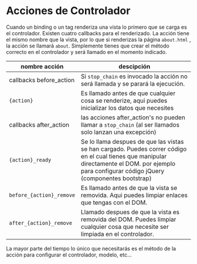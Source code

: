 # Acciones de Controlador

Cuando un binding o un tag renderiza una vista lo primero que se carga es el controlador. Existen cuatro callbacks para el renderizado. La acción tiene el mismo nombre que la vista, por lo que si renderizas la página ```about.html``` , la acción se llamará ```about```. Simplemente tienes que crear el método correcto en el controlador y será llamado en el momento indicado.

| nombre acción           | descipción |
|-----------------------|-----------------------------------------------------|
| callbacks before_action | Si ```stop_chain``` es invocado la acción no será llamada y se parará la ejecución. |
| ```{action}``` | Es llamado antes de que cualquier cosa se renderize, aquí puedes inicializar los datos que necesites |
| callbacks after_action | las acciones after_action's no pueden llamar a ```stop_chain``` (al ser llamados solo lanzan una excepción) |
| ```{action}_ready``` | Se lo llama despues de que las vistas se han cargado.  Puedes correr código en el cual tienes que manipular directamente el DOM.  por ejemplo para configurar código jQuery (componentes bootstrap) |
| ```before_{action}_remove``` | Es llamado antes de que la vista se removida. Aqui puedes limpiar enlaces que tengas con el DOM. |
| ```after_{action}_remove``` | Llamado despues de que la vista es removida del DOM. Puedes limpiar cualquier cosa que necesite ser limpiada en el controlador. |

La mayor parte del tiempo lo único que necesitarás es el método de la acción para configurar el controlador, modelo, etc...
